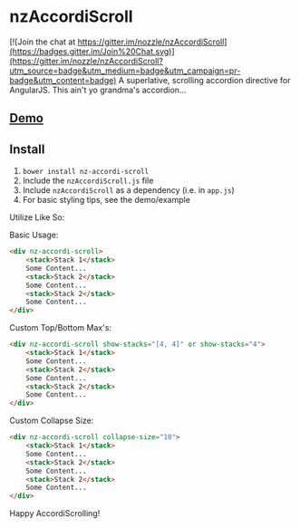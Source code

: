 # nzAccordiScroll

[![Join the chat at https://gitter.im/nozzle/nzAccordiScroll](https://badges.gitter.im/Join%20Chat.svg)](https://gitter.im/nozzle/nzAccordiScroll?utm_source=badge&utm_medium=badge&utm_campaign=pr-badge&utm_content=badge)
A superlative, scrolling accordion directive for AngularJS.  This ain't yo grandma's accordion...

## [Demo](http://codepen.io/tannerlinsley/pen/vEEZgZ)

## Install
1. `bower install nz-accordi-scroll`
2. Include the `nzAccordiScroll.js` file
3. Include `nzAccordiScroll` as a dependency (i.e. in `app.js`)
4. For basic styling tips, see the demo/example

Utilize Like So:

Basic Usage:
```html
<div nz-accordi-scroll>
    <stack>Stack 1</stack>
    Some Content...
    <stack>Stack 2</stack>
    Some Content...
    <stack>Stack 2</stack>
    Some Content...
</div>
```
Custom Top/Bottom Max's:
```html
<div nz-accordi-scroll show-stacks="[4, 4]" or show-stacks="4">
    <stack>Stack 1</stack>
    Some Content...
    <stack>Stack 2</stack>
    Some Content...
    <stack>Stack 2</stack>
    Some Content...
</div>
```
Custom Collapse Size:
```html
<div nz-accordi-scroll collapse-size="10">
    <stack>Stack 1</stack>
    Some Content...
    <stack>Stack 2</stack>
    Some Content...
    <stack>Stack 2</stack>
    Some Content...
</div>
```

Happy AccordiScrolling!
